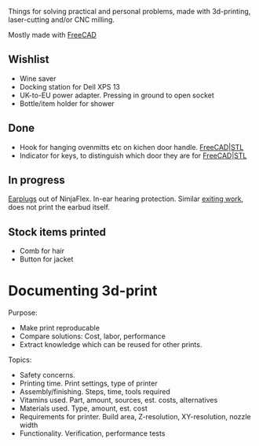 Things for solving practical and personal problems,
made with 3d-printing, laser-cutting and/or CNC milling.

Mostly made with [FreeCAD](http://www.freecadweb.org/)

Wishlist
--------

* Wine saver
* Docking station for Dell XPS 13
* UK-to-EU power adapter. Pressing in ground to open socket
* Bottle/item holder for shower

Done
-----

* Hook for hanging ovenmitts etc on kichen door handle.
[FreeCAD](./handle-hook.fcstd)|[STL](./handle-hook.stl)
* Indicator for keys, to distinguish which door they are for
[FreeCAD](./triowing-keycap-identifier.fcstd)|[STL](./triowing-keycap-identifier.stl)

## In progress

[Earplugs](./earplugs.fcstd) out of NinjaFlex. In-ear hearing protection.
Similar [exiting work](http://www.thingiverse.com/thing:484562/#files), does not print the earbud itself.


Stock items printed
----------

* Comb for hair
* Button for jacket


Documenting 3d-print
=======
Purpose:

* Make print reproducable
* Compare solutions: Cost, labor, performance
* Extract knowledge which can be reused for other prints.

Topics:

* Safety concerns.
* Printing time. Print settings, type of printer
* Assembly/finishing. Steps, time, tools required
* Vitamins used. Part, amount, sources, est. costs, alternatives
* Materials used. Type, amount, est. cost
* Requirements for printer. Build area, Z-resolution, XY-resolution, nozzle width
* Functionality. Verification, performance tests
